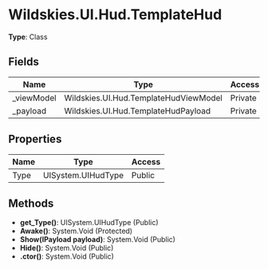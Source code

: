 ﻿# Wildskies.UI.Hud.TemplateHud

**Type**: Class

## Fields

| Name | Type | Access |
|------|------|--------|
| _viewModel | Wildskies.UI.Hud.TemplateHudViewModel | Private |
| _payload | Wildskies.UI.Hud.TemplateHudPayload | Private |

## Properties

| Name | Type | Access |
|------|------|--------|
| Type | UISystem.UIHudType | Public |

## Methods

- **get_Type()**: UISystem.UIHudType (Public)
- **Awake()**: System.Void (Protected)
- **Show(IPayload payload)**: System.Void (Public)
- **Hide()**: System.Void (Public)
- **.ctor()**: System.Void (Public)


